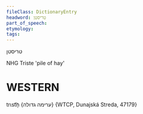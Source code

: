 ```yaml
---
fileClass: DictionaryEntry
headword: טריסטן
part_of_speech: 
etymology: 
tags: 
---
```

טריסטן

NHG Triste 'pile of hay'

WESTERN
========

trɩst͡n̩ {ערימה גדולה} {WTCP, Dunajská Streda, 47179}